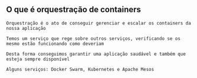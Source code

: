 ## O que é orquestração de containers

```
Orquestração é o ato de conseguir gerenciar e escalar os containers da nossa aplicação
```

```
Temos um serviço que rege sobre outros serviços, verificando se os mesmo estão funcionando como deveriam
```

```
Desta forma conseguimos garantir uma aplicação saudável e também que esteja sempre disponível
```

```
Alguns serviços: Docker Swarm, Kubernetes e Apache Mesos
```
